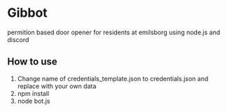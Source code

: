 # Gibbot
permition based door opener for residents at emilsborg using node.js and discord

## How to use
1. Change name of credentials_template.json to credentials.json and replace with your own data
2. npm install
3. node bot.js

